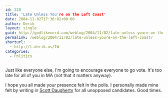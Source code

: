 ```yaml
---
id: 228
title: 'Late Unless You're on the Left Coast'
date: 2004-11-02T17:36:02+00:00
author: Derik
layout: single
guid: http://godlikenerd.com/weblog/2004/11/02/late-unless-youre-on-the-left-coast/
permalink: /weblog/2004/11/02/late-unless-youre-on-the-left-coast/
shorturl:
  - http://l.derik.us/1W
categories:
  - Politics
---
```

Just like everyone else, I'm going to encourage everyone to go vote. It's too late for all of you in MA (not that it matters anyway).

I hope you all made your presence felt in the polls. I personally made mine felt by writing in [Scott Daugherty](/scott) for all unopposed candidates. Good times.